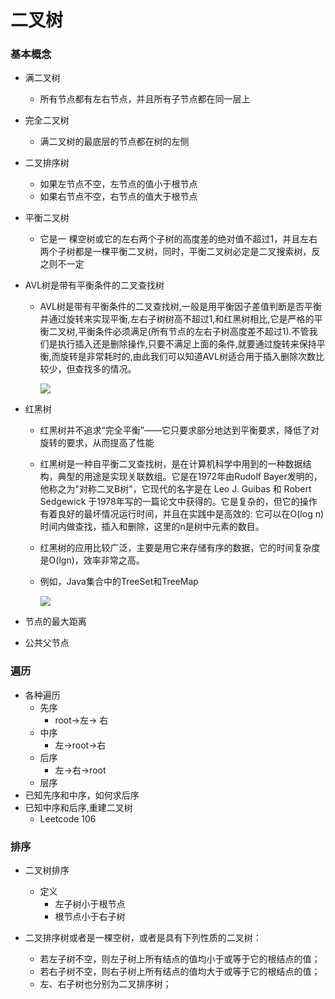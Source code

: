 # 二叉树
### 基本概念
+ 满二叉树
	+ 所有节点都有左右节点，并且所有子节点都在同一层上
+ 完全二叉树
	+ 满二叉树的最底层的节点都在树的左侧
+ 二叉排序树
	+ 如果左节点不空，左节点的值小于根节点
	+ 如果右节点不空，右节点的值大于根节点
+ 平衡二叉树
	+ 它是一 棵空树或它的左右两个子树的高度差的绝对值不超过1，并且左右两个子树都是一棵平衡二叉树，同时，平衡二叉树必定是二叉搜索树，反之则不一定
+ AVL树是带有平衡条件的二叉查找树
	+ AVL树是带有平衡条件的二叉查找树,一般是用平衡因子差值判断是否平衡并通过旋转来实现平衡,左右子树树高不超过1,和红黑树相比,它是严格的平衡二叉树,平衡条件必须满足(所有节点的左右子树高度差不超过1).不管我们是执行插入还是删除操作,只要不满足上面的条件,就要通过旋转来保持平衡,而旋转是非常耗时的,由此我们可以知道AVL树适合用于插入删除次数比较少，但查找多的情况。
        
        ![](https://img-blog.csdn.net/20160717080221088)

+ 红黑树
	+ 红黑树并不追求“完全平衡”——它只要求部分地达到平衡要求，降低了对旋转的要求，从而提高了性能
	+ 红黑树是一种自平衡二叉查找树，是在计算机科学中用到的一种数据结构，典型的用途是实现关联数组。它是在1972年由Rudolf Bayer发明的，他称之为"对称二叉B树"，它现代的名字是在 Leo J. Guibas 和 Robert Sedgewick 于1978年写的一篇论文中获得的。它是复杂的，但它的操作有着良好的最坏情况运行时间，并且在实践中是高效的: 它可以在O(log n)时间内做查找，插入和删除，这里的n是树中元素的数目。
	+ 红黑树的应用比较广泛，主要是用它来存储有序的数据，它的时间复杂度是O(lgn)，效率非常之高。
	+ 例如，Java集合中的TreeSet和TreeMap
	
        ![](https://img-blog.csdn.net/20160717102628283)

+ 节点的最大距离
+ 公共父节点


### 遍历

+ 各种遍历
	+ 先序
		+ root->左-> 右
	+ 中序
		+ 左->root->右
	+ 后序
		+ 左->右->root
	+ 层序
+ 已知先序和中序，如何求后序
+ 已知中序和后序,重建二叉树
	+ Leetcode 106

### 排序

+ 二叉树排序
	+ 定义
		+ 左子树小于根节点
		+ 根节点小于右子树

+ 二叉排序树或者是一棵空树，或者是具有下列性质的二叉树：
	+ 若左子树不空，则左子树上所有结点的值均小于或等于它的根结点的值；
	+ 若右子树不空，则右子树上所有结点的值均大于或等于它的根结点的值；
	+ 左、右子树也分别为二叉排序树；
